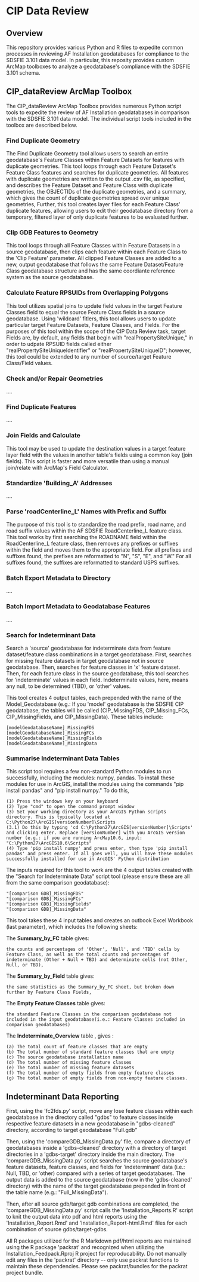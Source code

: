 # CIP Data Review

## Overview

This repository provides various Python and R files to expedite common processes in reviewing AF Installation geodatabases for compliance to the SDSFIE 3.101 data model. In particular, this reposity provides custom ArcMap toolboxes to analyze a geodatabase's compliance with the SDSFIE 3.101 schema. 

## CIP_dataReview ArcMap Toolbox

The CIP_dataReview ArcMap Toolbox provides numerous Python script tools to expedite the review of AF Installation geodatabases in comparison with the SDSFIE 3.101 data model. The individual script tools included in the toolbox are described below.

### Find Duplicate Geometry
The Find Duplicate Geometry tool allows users to search an entire geodatabase's Feature Classes within Feature Datasets for features with duplicate geometries. This tool loops through each Feature Dataset's Feature Class features and searches for duplicate geometries. All features with duplicate geometries are written to the output .csv file, as specified, and describes the Feature Dataset and Feature Class with duplicate geometries, the OBJECTIDs of the duplicate geometries, and a summary, which gives the count of duplicate geometries spread over unique geometries, Further, this tool creates layer files for each Feature Class' duplicate features, allowing users to edit their geodatabase directory from a temporary, filtered layer of only duplicate features to be evaluated further.

### Clip GDB Features to Geometry

This tool loops through all Feature Classes within Feature Datasets in a source geodatabase, then clips each feature within each Feature Class to the 'Clip Feature' parameter. All clipped Feature Classes are added to a new, output geodatabase that follows the same Feature Dataset/Feature Class geodatabase structure and has the same coordiante reference system as the source geodatabase.

### Calculate Feature RPSUIDs from Overlapping Polygons
This tool utilizes spatial joins to update field values in the target Feature Classes field to equal the source Feature Class fields in a source geodatabase. Using 'wildcard' fitlers, this tool allows users to update particular target Feature Datasets, Feature Classes, and Fields. For the purposes of this tool within the scope of the CIP Data Review task, target Fields are, by default, any fields that begin with "realPropertySiteUnique," in order to udpate RPSUID fields called either "realPropertySiteUniqueIdentifier" or "realPropertySiteUniqueID"; however, this tool could be extended to any number of source/target Feature Class/Field values. 

### Check and/or Repair Geometries

....


### Find Duplicate Features

....


### Join Fields and Calculate
This tool may be used to update the destination values in a target feature layer field with the values in another table's fields using a common key (join fields). This script is faster and more versatile than using a manual join/relate with ArcMap's Field Calculator.

### Standardize 'Building_A' Addresses

....


### Parse 'roadCenterline_L' Names with Prefix and Suffix
The purpose of this tool is to standardize the road prefix, road name, and road suffix values within the AF SDSFIE RoadCenterline_L feature class. This tool works by first searching the ROADNAME field within the RoadCenterline_L feature class, then removes any prefixes or suffixes within the field and moves them to the appropriate field. For all prefixes and suffixes found, the prefixes are reformatted to "N", "S", "E", and "W." For all suffixes found, the suffixes are reformatted to standard USPS suffixes.

### Batch Export Metadata to Directory

....


### Batch Import Metadata to Geodatabase Features

....


### Search for Indeterminant Data
Search a 'source' geodatabase for indeterminate data from feature dataset/feature class combinations in a target geodatabase. First, searches for missing feature datasets in target geodatabase not in source geodatabase. Then, searches for feature classes in 'x' feature dataset. Then, for each feature class in the source geodatabase, this tool searches for 'indeterminate' values in each field. Indeterminate values, here, means any null, to be determined (TBD), or 'other' values.

This tool creates 4 output tables, each prepended with the name of the Model_Geodatabase (e.g.: If you 'model' geodatabase is the SDSFIE CIP geodatabase, the tables will be called (CIP_MissingFDS, CIP_Missing_FCs, CIP_MissingFields, and CIP_MissingData). These tables include: 

	[modelGeodatabaseName]_MissingFDS
	[modelGeodatabaseName]_MissingFCs
	[modelGeodatabaseName]_MissingFields
	[modelGeodatabaseName]_MissingData

### Summarise Indeterminant Data Tables

This script tool requires a few non-standard Python modules to run successfully, including the modules: numpy, pandas. To install these modules for use in ArcGIS, install the modules using the commands "pip install pandas" and "pip install numpy." To do this, 

	(1) Press the windows key on your keyboard
	(2) Type "cmd" to open the command prompt window
	(3) Set your working directory as your ArcGIS Python scripts directory. This is typically located at C:\Python27\ArcGIS[versionNumber]\Scripts
	(3.1) Do this by typing 'cd C:\Python27\ArcGIS[versionNumber]\Scripts' and clicking enter. Replace [versionNumber] with you ArcGIS version number (e.g.: if you are running ArcMap10.6, input: "C:\Python27\ArcGIS10.6\Scripts"
	(4) Type 'pip install numpy' and press enter, then type 'pip install pandas' and press enter. If all goes well, you will have these modules successfully installed for use in ArcGIS' Python distribution 

The inputs required for this tool to work are the 4 output tables created with the "Search for Indeterminate Data" script tool (please ensure these are all from the same comparison geodatabase):

	"[comparison GDB]_MissingFDS"
	"[comparison GDB]_MissingFCs"
	"[comparison GDB]_MissingFields"
	"[comparison GDB]_MissingData" 


This tool takes these 4 input tables and creates an outbook Excel Workbook (last parameter), which includes the following sheets:

The **Summary_by_FC** table gives: 

	the counts and percentages of 'Other', 'Null', and 'TBD' cells by Feature Class, as well as the total counts and percentages of indeterminate (Other + Null + TBD) and determinate cells (not Other, Null, or TBD), 

The **Summary_by_Field** table gives: 

	the same statistics as the Summary_by_FC sheet, but broken down further by Feature Class Fields,

The **Empty Feature Classes** table gives: 

	the standard Feature Classes in the comparison geodatabase not included in the input geodatabase(i.e.: Feature Classes included in comparison geodatabases)

The **Indeterminate_Overview** table , gives :

	(a) The total count of feature classes that are empty
	(b) The total number of standard feature classes that are empty
	(c) The source geodatabase installation name
	(d) The total number of missing feature classes
	(e) The total number of missing feature datasets
	(f) The total number of empty fields from empty feature classes
	(g) The total number of empty fields from non-empty feature classes. 

## Indeterminant Data Reporting

First, using the 'fc2fds.py' script, move any lose feature classes within each geodatabase in the directory called "gdbs" to feature classes inside respective feature datasets in a new geodatabase in "gdbs-cleaned" directory, according to target geodatabase "Full.gdb"

Then, using the 'compareGDB_MissingData.py' file, compare a directory of geodatabases inside a 'gdbs-cleaned' directory with a directory of target directories in a 'gdbs-target' directory inside the main directory.  The 'compareGDB_MissingData.py' script searches the source geodatabase's feature datasets, feature classes, and fields for 'indeterminant' data (i.e.: Null, TBD, or 'other) compared with a series of target geodatabases. The output data is added to the source geodatabase (now in the 'gdbs-cleaned' directory) with the name of the target geodatabase prepended in front of the table name (e.g.: "Full_MissingData").

Then, after all source gdb/target gdb combinations are completed, the 'compareGDB_MissingData.py' script calls the 'Installation_Reports.R' script to knit the output data into pdf and html reports using the 'Installation_Report.Rmd' and 'Installation_Report-html.Rmd' files for each combination of source gdbs/target-gdbs.

All R packages utilized for the R Markdown pdf/html reports are maintained using the R package 'packrat' and recognized when utilizing the Installation_Feedpack.Rproj R project for reproducability. Do not manually edit any files in the 'packrat' directory -- only use packrat functions to maintain these dependencies. Please see packrat/bundles for the packrat project bundle.

